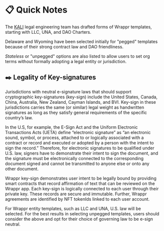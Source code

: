 # 📋 Quick Notes

The [KALI](https://www.kali.gg/) legal engineering team has drafted forms of Wrappr templates, starting with LLC, UNA, and DAO Charters.

Delaware and Wyoming have been selected initially for "pegged" templates because of their strong contract law and DAO friendliness.

*Stateless* or "unpegged" options are also listed to allow users to set org terms without formally adopting a legal entity or jurisdiction.

## ✒️ Legality of Key-signatures

Jurisdictions with neutral e-signature laws that should support cryptographic key-signatures (key-sign) include the United States, Canada, China, Australia, New Zealand, Cayman Islands, and BVI. Key-sign in these jurisdictions carries the same (or similar) legal weight as handwritten signatures as long as they satisfy general requirements of the specific country’s law.

In the U.S, for example, the E-Sign Act and the Uniform Electronic Transactions Acts (UETA) define “electronic signature” as “an electronic sound, symbol, or process, attached to or logically associated with a contract or record and executed or adopted by a person with the intent to sign the record.” Therefore, for electronic signatures to be qualified under U.S. law, signers have to demonstrate their intent to sign the document, and the signature must be electronically connected to the corresponding document signed and cannot be transmitted to anyone else or onto any other document.

Wrappr key-sign demonstrates user intent to be legally bound by providing smart contracts that record affirmation of text that can be reviewed on the Wrappr app. Each key-sign is logically connected to each user through their private key. These records are secure and immutable. Further, Wrappr agreements are identified by NFT tokenIds linked to each user account.

For Wrappr entity templates, such as LLC and UNA, U.S. law will be selected. For the best results in selecting unpegged templates, users should consider the above and opt for their choice of governing law to be e-sign neutral.


